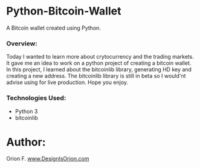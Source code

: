# Python-Bitcoin-Wallet
A Bitcoin wallet created using Python.

### Overview:

Today I wanted to learn more about crytocurrency and the trading markets. It gave me an idea to work on a python project of creating a bitcoin wallet. In this project, I learned about the bitcoinlib library, generating HD key and creating a new address. The bitcoinlib library is still in beta so I would'nt advise using for live production. Hope you enjoy.



### Technologies Used:
- Python 3
- bitcoinlib



# Author: 
Orion F.
www.DesignIsOrion.com
